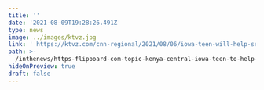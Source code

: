 ```yaml
---
title: ''
date: '2021-08-09T19:28:26.491Z'
type: news
image: ../images/ktvz.jpg
link: ' https://ktvz.com/cnn-regional/2021/08/06/iowa-teen-will-help-send-feminine-hygiene-products-to-kenya/ '
path: >-
  /inthenews/https-flipboard-com-topic-kenya-central-iowa-teen-to-help-send-feminine-hygiene-products-to-kenya-a-cal0jsw1rz614jdjpm6czg-3aa-3a3473547084-ab247c1fb8-2fflipboard-com
hideOnPreview: true
draft: false
---
```

